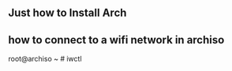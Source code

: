 ## Just how to Install Arch

## how to connect to a wifi network in archiso

root@archiso ~ # iwctl
